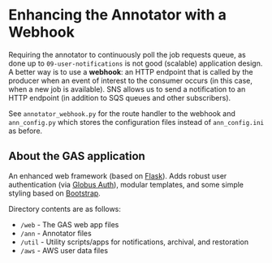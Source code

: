 # Enhancing the Annotator with a Webhook

Requiring the annotator to continuously poll the job requests queue, as done up to `09-user-notifications` is not good (scalable) application design. A better way is to use a **webhook**: an HTTP endpoint that is called by the producer when an event of interest to the consumer occurs (in this case, when a new job is available). SNS allows us to send a notification to an HTTP endpoint (in addition to SQS queues and other subscribers). 

See `annotator_webhook.py` for the route handler to the webhook and `ann_config.py` which stores the configuration files instead of `ann_config.ini` as before.

## About the GAS application
An enhanced web framework (based on [Flask](https://flask.palletsprojects.com/)). Adds robust user authentication (via [Globus Auth](https://docs.globus.org/api/auth)), modular templates, and some simple styling based on [Bootstrap](https://getbootstrap.com/docs/3.3/).

Directory contents are as follows:
* `/web` - The GAS web app files
* `/ann` - Annotator files
* `/util` - Utility scripts/apps for notifications, archival, and restoration
* `/aws` - AWS user data files